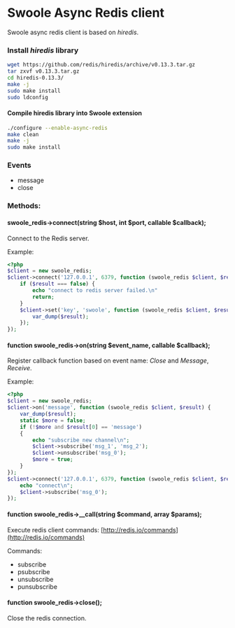 # Swoole Async Redis client

Swoole async redis client is based on *hiredis*.

### Install *hiredis* library

``` bash
wget https://github.com/redis/hiredis/archive/v0.13.3.tar.gz
tar zxvf v0.13.3.tar.gz
cd hiredis-0.13.3/
make -j
sudo make install
sudo ldconfig
```

#### Compile hiredis library into Swoole extension

``` bash
./configure --enable-async-redis
make clean
make -j
sudo make install
```

### Events

* message
* close

### Methods:

#### swoole_redis->connect(string $host, int $port, callable $callback);

Connect to the Redis server.

Example:

``` php
<?php
$client = new swoole_redis;
$client->connect('127.0.0.1', 6379, function (swoole_redis $client, $result) {
    if ($result === false) {
        echo "connect to redis server failed.\n"
        return;
    }
    $client->set('key', 'swoole', function (swoole_redis $client, $result) {
        var_dump($result);
    });
});
```

#### function swoole_redis->on(string $event_name, callable $callback);

Register callback function based on event name: *Close* and *Message*, *Receive*.

Example:

``` php
<?php
$client = new swoole_redis;
$client->on('message', function (swoole_redis $client, $result) {
    var_dump($result);
    static $more = false;
    if (!$more and $result[0] == 'message')
    {
        echo "subscribe new channel\n";
        $client->subscribe('msg_1', 'msg_2');
        $client->unsubscribe('msg_0');
        $more = true;
    }
});
$client->connect('127.0.0.1', 6379, function (swoole_redis $client, $result) {
    echo "connect\n";
    $client->subscribe('msg_0');
});
```

#### function swoole_redis->__call(string $command, array $params);

Execute redis client commands: [http://redis.io/commands](http://redis.io/commands)

Commands:

* subscribe
* psubscribe
* unsubscribe
* punsubscribe

#### function swoole_redis->close();

Close the redis connection.
